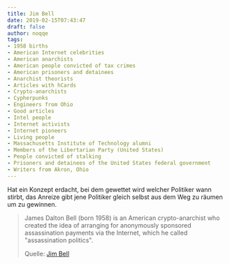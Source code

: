 ```yaml
---
title: Jim Bell
date: 2019-02-15T07:43:47
draft: false
author: noqqe
tags:
- 1958 births
- American Internet celebrities
- American anarchists
- American people convicted of tax crimes
- American prisoners and detainees
- Anarchist theorists
- Articles with hCards
- Crypto-anarchists
- Cypherpunks
- Engineers from Ohio
- Good articles
- Intel people
- Internet activists
- Internet pioneers
- Living people
- Massachusetts Institute of Technology alumni
- Members of the Libertarian Party (United States)
- People convicted of stalking
- Prisoners and detainees of the United States federal government
- Writers from Akron, Ohio
---
```


Hat ein Konzept erdacht, bei dem gewettet wird welcher Politiker wann stirbt,
das Anreize gibt jene Politiker gleich selbst aus dem Weg zu räumen um zu
gewinnen.

> James Dalton Bell (born 1958) is an American crypto-anarchist who created the
> idea of arranging for anonymously sponsored assassination payments via the
> Internet, which he called "assassination politics".
>
> Quelle: [Jim Bell](https://en.wikipedia.org/wiki/Jim_Bell#)
